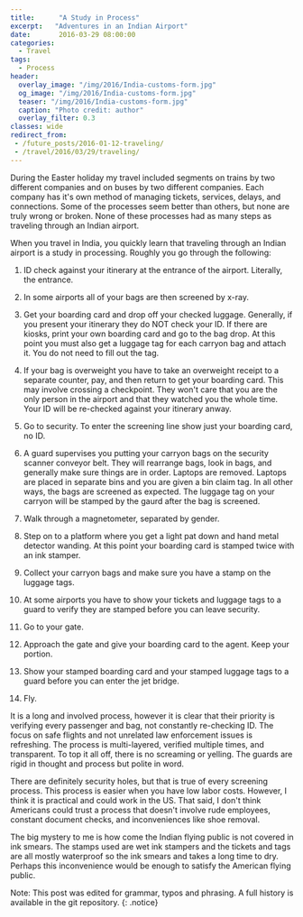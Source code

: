 ```yaml
---
title:      "A Study in Process"
excerpt:   "Adventures in an Indian Airport"
date:       2016-03-29 08:00:00
categories:
  - Travel
tags:
  - Process
header:
  overlay_image: "/img/2016/India-customs-form.jpg"
  og_image: "/img/2016/India-customs-form.jpg"
  teaser: "/img/2016/India-customs-form.jpg"
  caption: "Photo credit: author"
  overlay_filter: 0.3
classes: wide
redirect_from:
 - /future_posts/2016-01-12-traveling/
 - /travel/2016/03/29/traveling/
---
```


During the Easter holiday my travel included segments on trains by
two different companies and on buses by two different companies.
Each company has it's own method of managing tickets, services,
delays, and connections.  Some of the processes seem better than others,
but none are truly wrong or broken.  None of these processes had as many
steps as traveling through an Indian airport.

When you travel in India, you quickly learn that traveling  through
an Indian airport is a study in processing. Roughly you go through
the following:

1. ID check against your itinerary at the entrance of the airport.
   Literally, the entrance.

2. In some airports all of your bags are then screened by x-ray.

3. Get your boarding card and drop off your checked luggage.
   Generally, if you present your itinerary they do NOT check your
   ID.  If there are kiosks, print your own boarding card and go
   to the bag drop.  At this point you must also get a luggage tag
   for each carryon bag and attach it. You do not need to fill out
   the tag.

4. If your bag is overweight you have to take an overweight receipt
   to a separate counter, pay, and then return to get your boarding
   card. This may involve crossing a checkpoint.  They won't care
   that you are the only person in the airport and that they watched
   you the whole time.  Your ID will be re-checked against your itinerary
   anway.

5. Go to security. To enter the screening line show just your
   boarding card, no ID.

6. A guard supervises you putting your carryon bags on the security
   scanner conveyor belt.  They will rearrange bags, look in bags, and
   generally make sure things are in order.  Laptops are removed.
   Laptops are placed in separate bins and you are given a bin claim
   tag.  In all other ways, the bags are screened as expected.  The
   luggage tag on your carryon will be stamped by the gaurd after the
   bag is screened.

7. Walk through a magnetometer, separated by gender. 

8. Step on to a platform where you get a light pat down and hand
   metal detector wanding. At this point your boarding card is stamped
   twice with an ink stamper.

9. Collect your carryon bags and make sure you have a stamp on the
   luggage tags.

10. At some airports you have to show your tickets and luggage tags
    to a guard to verify they are stamped before you can leave
    security.

11. Go to your gate. 

12. Approach the gate and give your boarding card to the agent.
    Keep your portion.

13. Show your stamped boarding card and your stamped luggage tags
    to a guard before you can enter the jet bridge.

14. Fly. 

It is a long and involved process, however it is clear that their
priority is verifying every passenger and bag, not constantly
re-checking ID. The focus on safe flights and not unrelated law
enforcement issues is refreshing. The process is multi-layered,
verified multiple times, and transparent. To top it all off, there
is no screaming or yelling. The guards are rigid in thought and
process but polite in word.

There are definitely security holes, but that is true of every
screening process. This process is easier when you have low labor
costs. However, I think it is practical and could work in the US.
That said, I don't think Americans could trust a process that doesn't
involve rude employees, constant document checks, and inconveniences
like shoe removal.

The big mystery to me is how come the Indian flying public is not
covered in ink smears.  The stamps used are wet ink stampers and
the tickets and tags are all mostly waterproof so the ink smears
and takes a long time to dry.  Perhaps this inconvenience would be
enough to satisfy the American flying public.

Note: This post was edited for grammar, typos and phrasing.  A full history is available in the git repository.
{: .notice}
